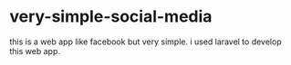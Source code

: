 # very-simple-social-media
this is a web app like facebook but very simple. i used laravel to develop this web app.
